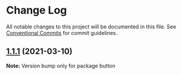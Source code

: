 # Change Log

All notable changes to this project will be documented in this file.
See [Conventional Commits](https://conventionalcommits.org) for commit guidelines.

## [1.1.1](https://github.com/macndesign/monorepo/compare/button@1.1.0...button@1.1.1) (2021-03-10)

**Note:** Version bump only for package button
